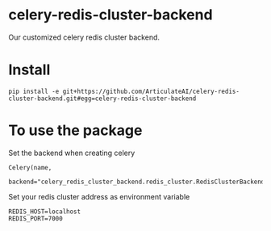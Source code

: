 # celery-redis-cluster-backend
Our customized celery redis cluster backend.

# Install
`pip install -e git+https://github.com/ArticulateAI/celery-redis-cluster-backend.git#egg=celery-redis-cluster-backend`

# To use the package
Set the backend when creating celery
```
Celery(name, 
       backend="celery_redis_cluster_backend.redis_cluster.RedisClusterBackend")
```

Set your redis cluster address as environment variable
```
REDIS_HOST=localhost
REDIS_PORT=7000
```